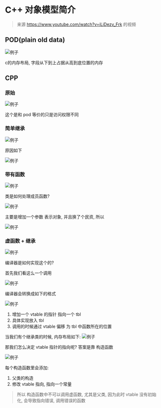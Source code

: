 
# C++ 对象模型简介

> 来源 https://www.youtube.com/watch?v=iLiDezv_Frk 的视频

## POD(plain old data)



![例子](../assests/cpp/01.png)

c的内存布局, 字段从下到上占据从高到底位置的内存


## CPP

### 原始

![例子](../assests/cpp/02.png)

这个是和 pod 等价的只是访问权限不同


### 简单继承

![例子](../assests/cpp/03.png)

原因如下

![例子](../assests/cpp/04.png)


### 带有函数

![例子](../assests/cpp/05.png)

类是如何处理成员函数?

![例子](../assests/cpp/07.png)

主要是增加一个参数 表示对象, 并且换了个民资, 所以 

![例子](../assests/cpp/08.png)

### 虚函数 + 继承

![例子](../assests/cpp/09.png)

编译器是如何实现这个的?

首先我们看这么一个调用

![例子](../assests/cpp/10.png)

编译器会转换成如下的格式

![例子](../assests/cpp/11.png)

1. 增加一个 vtable 的指针 指向一个 tbl 
2. 具体实现放入 tbl
3. 调用的时候通过 vtable 偏移 为 tbl 中函数所在的位置


当我们有个继承类的时候, 内存布局如下:
![例子](../assests/cpp/12.png)

那我们怎么决定 vtable 指针的指向呢? 答案是靠 构造函数

![例子](../assests/cpp/13.png)

每个构造函数里会添加:
1. 父类的构造
2. 修改 vtable 指向, 指向一个常量

> 所以 构造函数中不可以调用虚函数, 尤其是父类, 因为此时 vtable 没有初始化, 会导致指向错误, 调用错误的函数

